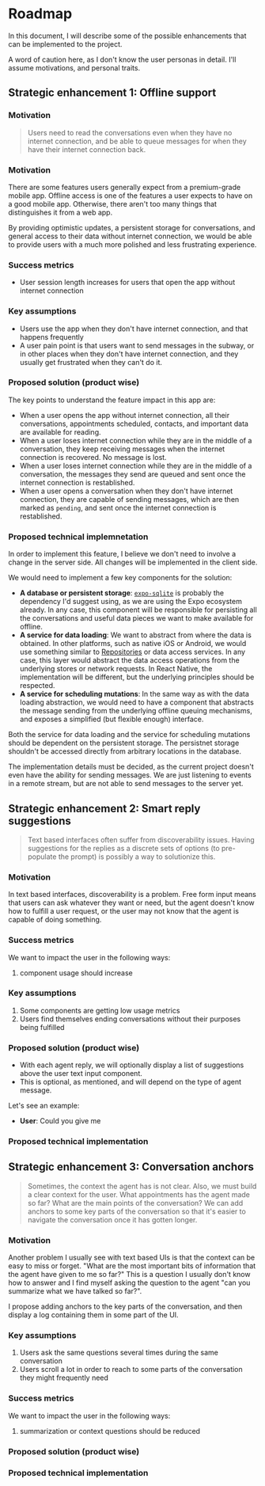 # Roadmap

In this document, I will describe some of the possible enhancements that can be implemented to the project. 

A word of caution here, as I don't know the user personas in detail. I'll assume motivations, and personal traits.

## Strategic enhancement 1: Offline support

### Motivation

> Users need to read the conversations even when they have no internet connection, and be able to queue messages for when they have their internet connection back.

### Motivation

There are some features users generally expect from a premium-grade mobile app. Offline access is one of the features a user expects to have on a good mobile app. Otherwise, there aren't too many things that distinguishes it from a web app.

By providing optimistic updates, a persistent storage for conversations, and general access to their data without internet connection, we would be able to provide users with a much more polished and less frustrating experience.

### Success metrics

- User session length increases for users that open the app without internet connection

### Key assumptions

- Users use the app when they don't have internet connection, and that happens frequently
- A user pain point is that users want to send messages in the subway, or in other places when they don't have internet connection, and they usually get frustrated when they can't do it.

### Proposed solution (product wise)

The key points to understand the feature impact in this app are:

- When a user opens the app without internet connection, all their conversations, appointments scheduled, contacts, and important data are available for reading.
- When a user loses internet connection while they are in the middle of a conversation, they keep receiving messages when the internet connection is recovered. No message is lost.
- When a user loses internet connection while they are in the middle of a conversation, the messages they send are queued and sent once the internet connection is restablished. 
- When a user opens a conversation when they don't have internet connection, they are capable of sending messages, which are then marked as `pending`, and sent once the internet connection is restablished.

### Proposed technical implemnetation

In order to implement this feature, I believe we don't need to involve a change in the server side. All changes will be implemented in the client side.

We would need to implement a few key components for the solution:

- **A database or persistent storage**: [`expo-sqlite`](https://docs.expo.dev/versions/latest/sdk/sqlite/) is probably the dependency I'd suggest using, as we are using the Expo ecosystem already. In any case, this component will be responsible for persisting all the conversations and useful data pieces we want to make available for offline.
- **A service for data loading**: We want to abstract from where the data is obtained. In other platforms, such as native iOS or Android, we would use something similar to [Repositories](https://developer.android.com/topic/architecture/data-layer) or data access services. In any case, this layer would abstract the data access operations from the underlying stores or network requests. In React Native, the implementation will be different, but the underlying principles should be respected.
- **A service for scheduling mutations**: In the same way as with the data loading abstraction, we would need to have a component that abstracts the message sending from the underlying offline queuing mechanisms, and exposes a simplified (but flexible enough) interface.

Both the service for data loading and the service for scheduling mutations should be dependent on the persistent storage. The persistnet storage shouldn't be accessed directly from arbitrary locations in the database.

The implementation details must be decided, as the current project doesn't even have the ability for sending messages. We are just listening to events in a remote stream, but are not able to send messages to the server yet.

## Strategic enhancement 2: Smart reply suggestions

> Text based interfaces often suffer from discoverability issues. Having suggestions for the replies as a discrete sets of options (to pre-populate the prompt) is possibly a way to solutionize this.

### Motivation

In text based interfaces, discoverability is a problem. Free form input means that users can ask whatever they want or need, but the agent doesn't know how to fulfill a user request, or the user may not know that the agent is capable of doing something. 

### Success metrics

We want to impact the user in the following ways:
1. component usage should increase

### Key assumptions

1. Some components are getting low usage metrics
2. Users find themselves ending conversations without their purposes being fulfilled

### Proposed solution (product wise)

* With each agent reply, we will optionally display a list of suggestions above the user text input component.
* This is optional, as mentioned, and will depend on the type of agent message.

Let's see an example:

- **User**: Could you give me 

### Proposed technical implementation

## Strategic enhancement 3: Conversation anchors

> Sometimes, the context the agent has is not clear. Also, we must build a clear context for the user. What appointments has the agent made so far? What are the main points of the conversation? We can add anchors to some key parts of the conversation so that it's easier to navigate the conversation once it has gotten longer.

### Motivation

Another problem I usually see with text based UIs is that the context can be easy to miss or forget. "What are the most important bits of information that the agent have given to me so far?" This is a question I usually don't know how to answer and I find myself asking the question to the agent "can you summarize what we have talked so far?". 

I propose adding anchors to the key parts of the conversation, and then display a log containing them in some part of the UI.

### Key assumptions

1. Users ask the same questions several times during the same conversation
2. Users scroll a lot in order to reach to some parts of the conversation they might frequently need

### Success metrics

We want to impact the user in the following ways:
1. summarization or context questions should be reduced

### Proposed solution (product wise)

### Proposed technical implementation
